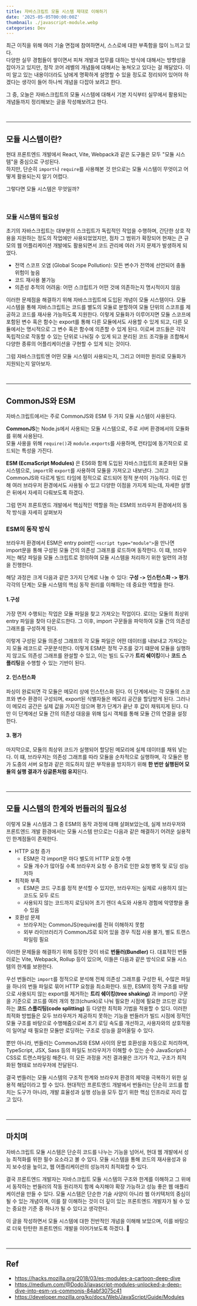 ```yaml
---
title: 자바스크립트 모듈 시스템 제대로 이해하기
date: '2025-05-05T00:00:00Z'
thumbnail: ./javascript-module.webp
categories: Dev
---
```


최근 이직을 위해 여러 기술 면접에 참여하면서, 스스로에 대한 부족함을 많이 느끼고 있다.
<br />
다양한 실무 경험들이 쌓이면서 피쳐 개발과 업무를 대하는 방식에 대해서는 방향성을 잡아가고 있지만, 정작 코어 레벨의 개념들에 대해서는 놓쳐오고 있다는 걸 깨달았다. 이미 알고 있는 내용이더라도 남에게 명확하게 설명할 수 있을 정도로 정리되어 있어야 하겠다는 생각이 들어 하나씩 개념을 다잡아 보려고 한다.

그 중, 오늘은 자바스크립트의 모듈 시스템에 대해서 기본 지식부터 실무에서 활용되는 개념들까지 정리해보는 글을 작성해보려고 한다.

<br />
<hr />

## 모듈 시스템이란?

현대 프론트엔드 개발에서 React, Vite, Webpack과 같은 도구들은 모두 "모듈 시스템"을 중심으로 구성된다.
<br />
하지만, 단순히 `import`나 `require`를 사용해본 것 만으로는 모듈 시스템이 무엇이고 어떻게 활용되는지 알기 어렵다.

그렇다면 모듈 시스템은 무엇일까?

<br />

### 모듈 시스템의 필요성

초기의 자바스크립트는 대부분의 스크립트가 독립적인 작업을 수행하며, 간단한 상호 작용을 지원하는 정도의 작업에만 사용되었었지만, 점차 그 범위가 확장되어 현재는 큰 규모의 웹 어플리케이션 개발에도 활용되면서 코드 관리에 여러 가지 문제가 발생하게 되었다.

- 전역 스코프 오염 (Global Scope Pollution): 모든 변수가 전역에 선언되어 충돌 위험이 높음
- 코드 재사용 불가능
- 의존성 추적의 어려움: 어떤 스크립트가 어떤 것에 의존하는지 명시적이지 않음

이러한 문제점을 해결하기 위해 자바스크립트에 도입된 개념이 모듈 시스템이다.
모듈 시스템을 통해 자바스크립트는 코드를 별도의 모듈로 분할하여 모듈 단위의 스코프를 제공하고 코드를 재사용 가능하도록 지원한다.
이렇게 모듈화가 이루어지면 모듈 스코프에 포함된 변수 혹은 함수는 export를 통해 다른 모듈에서도 사용할 수 있게 되고, 다른 모듈에서는 명시적으로 그 변수 혹은 함수에 의존할 수 있게 된다. 이로써 코드들은 각각 독립적으로 작동할 수 있는 단위로 나눠질 수 있게 되고 분리된 코드 조각들을 조합해서 다양한 종류의 어플리케이션을 구현할 수 있게 되는 것이다.

그럼 자바스크립트엔 어떤 모듈 시스템이 사용되는지, 그리고 어떠한 원리로 모듈화가 지원되는지 알아보자.

<br />
<hr />

## CommonJS와 ESM

자바스크립트에서는 주로 CommonJS와 ESM 두 가지 모듈 시스템이 사용된다.

**CommonJS**는 Node.js에서 사용되는 모듈 시스템으로, 주로 서버 환경에서의 모듈화를 위해 사용된다.
<br />
모듈 사용을 위해 `require()`과 `module.exports`를 사용하며, 런타임에 동기적으로 로드되는 특성을 가진다.

**ESM (EcmaScript Modules)** 은 ES6와 함께 도입된 자바스크립트의 표준화된 모듈 시스템으로, `import`와 `export`를 사용하여 모듈을 가져오고 내보낸다.
그리고 CommonJS와 다르게 빌드 타임에 정적으로 로드되어 정적 분석이 가능하다.
이로 인해 여러 브라우저 환경에서도 사용될 수 있고 다양한 이점을 가지게 되는데, 자세한 설명은 뒤에서 자세히 다뤄보도록 하겠다.

그럼 먼저 프론트엔드 개발에서 핵심적인 역할을 하는 ESM의 브라우저 환경에서의 동작 방식을 자세히 살펴보자

### ESM의 동작 방식

브라우저 환경에서 ESM은 entry point인 `<script type="module">`을 만나면 import문을 통해 구성된 모듈 간의 의존성 그래프를 로드하며 동작한다. 이 떄, 브라우저는 해당 파일을 모듈 스크립트로 정의하여 모듈 시스템을 처리하기 위한 일련의 과정을 진행한다.

해당 과정은 크게 다음과 같은 3가지 단계로 나눌 수 있다: **구성 -> 인스턴스화 -> 평가**. 각각의 단계는 모듈 시스템의 핵심 동작 원리를 이해하는 데 중요한 역할을 한다.

#### 1.구성

가장 먼저 수행되는 작업은 모듈 파일을 찾고 가져오는 작업이다. 로더는 모듈의 최상위 entry 파일을 찾아 다운로드한다. 그 이후, import 구문들을 파악하여 모듈 간의 의존성 그래프를 구성하게 된다.

이렇게 구성된 모듈 의존성 그래프의 각 모듈 파일은 어떤 데이터를 내보내고 가져오는 지 모듈 레코드로 구문분석한다. 이렇게 ESM은 정적 구조를 갖기 떄문에 모듈을 실행하지 않고도 의존성 그래프를 완설할 수 있고, 이는 빌드 도구가 **트리 쉐이킹**이나 **코드 스플리팅**을 수행할 수 있는 기반이 된다.

#### 2. 인스턴스화

파싱이 완료되면 각 모듈은 메모리 상에 인스턴스화 된다. 이 단계에서는 각 모듈의 스코프와 변수 환경이 구성되며, export된 식별자들은 메모리 공간을 할당받게 된다. 그러나 이 메모리 공간은 실제 값을 가지진 않으며 평가 단계가 끝난 후 값이 채워지게 된다. 다만 이 단계에선 모듈 간의 의존성 대응을 위해 임시 객체를 통해 모듈 간의 연결을 설정한다.

#### 3. 평가

마지막으로, 모듈의 최상위 코드가 실행되어 할당된 메모리에 실제 데이터를 채워 넣는다. 이 떄, 브라우저는 의존성 그래프를 따라 모듈을 순차적으로 실행하며, 각 모듈은 평가 도중의 서버 요청과 같은 의도하지 않은 부작용을 방지하기 위해 **한 번만 실행된어 모듈의 실행 결과가 싱글톤처럼 유지**된다.

<br />
<hr />

## 모듈 시스템의 한계와 번들러의 필요성

이렇게 모듈 시스템과 그 중 ESM의 동작 과정에 대해 살펴보았는데, 실제 브라우저와 프론트엔드 개발 환경에서는 모듈 시스템 만으로는 다음과 같은 해결하기 어려운 실용적인 한계점들이 존재한다.

- HTTP 요청 증가
  - ESM은 각 import문 마다 별도의 HTTP 요청 수행
  - 모듈 개수가 많아질 수록 브라우저 요청 수 증가로 인한 요청 병목 및 로딩 성능 저하
- 최적화 부족
  - ESM은 코드 구조를 정적 분석할 수 있지만, 브라우저는 실제로 사용하지 않는 코드도 모두 로드
  - 사용되지 않는 코드까지 로딩되어 초기 렌더 속도와 사용자 경험에 악영향을 줄 수 있음
- 호환성 문제
  - 브라우저는 CommonJS(require)를 전혀 이해하지 못함
  - 외부 라이브러리가 CommonJS로 되어 있을 경우 직접 사용 불가, 별도 트랜스파일링 필요

이러한 문제들을 해결하기 위해 등장한 것이 바로 **번들러(Bundler)** 다. 대표적인 번들러로는 Vite, Webpack, Rollup 등이 있으며, 이들은 다음과 같은 방식으로 모듈 시스템의 한계를 보완한다.

우선 번들러는 `import`를 정적으로 분석해 전체 의존성 그래프를 구성한 뒤, 수많은 파일을 하나의 번들 파일로 묶어 HTTP 요청을 최소화한다. 또한, ESM의 정적 구조를 바탕으로 사용되지 않는 export를 제거하는 **트리 쉐이킹(tree shaking)** 과 import() 구문을 기준으로 코드를 여러 개의 청크(chunk)로 나눠 필요한 시점에 필요한 코드만 로딩하는 **코드 스플리팅(code splitting)** 등 다양한 최적화 기법을 적용할 수 있다. 이러한 최적화 방법들은 모두 브라우저가 제공하지 못하는 기능을 번들러가 빌드 시점에 정적인 모듈 구조를 바탕으로 수행해줌으로써 초기 로딩 속도를 개선하고, 사용자와의 상호작용이 일어날 때 필요한 모듈만 로딩하는 구조로 성능을 끌어올릴 수 있다.

뿐만 아니라, 번들러는 CommonJS와 ESM 사이의 문법 호환성을 자동으로 처리하며, TypeScript, JSX, Sass 등의 파일도 브라우저가 이해할 수 있는 순수 JavaScript나 CSS로 트랜스파일링 해준다. 이 모든 과정을 거친 결과물은 크기가 작고, 구조가 최적화된 형태로 브라우저에 전달된다.

결국 번들러는 모듈 시스템의 구조적 한계와 브라우저 환경의 제약을 극복하기 위한 실용적 해답이라고 할 수 있다. 현대적인 프론트엔드 개발에서 번들러는 단순히 코드를 합치는 도구가 아니라, 개발 효율성과 실행 성능을 모두 잡기 위한 핵심 인프라로 자리 잡고 있다.

<br />
<hr />

## 마치며

자바스크립트 모듈 시스템은 단순히 코드를 나누는 기능을 넘어서, 현대 웹 개발에서 성능 최적화를 위한 필수 요소라고 볼 수 있다. 모듈 시스템을 통해 코드의 재사용성과 유지 보수성을 높이고, 웹 어플리케이션의 성능까지 최적화할 수 있다.

결국 프론트엔드 개발자는 자바스크립트 모듈 시스템의 구조와 한계를 이해하고 그 위에서 동작하는 번들러의 작동 원리까지 함께 숙지해야 확장 가능하고 성능 좋은 웹 애플리케이션을 만들 수 있다. 모듈 시스템은 단순한 기술 사양이 아니라 웹 아키텍처의 중심이 될 수 있는 개념이며, 이를 잘 이해하는 것이 더 깊이 있는 프론트엔드 개발자가 될 수 있는 중요한 기준 중 하나가 될 수 있다고 생각한다.

이 글을 작성하면서 모듈 시스템에 대한 전반적인 개념을 이해해 보았으며, 이를 바탕으로 더욱 탄탄한 프론트엔드 개발을 이어가보도록 하겠다. 💪

<br />
<hr />

## Ref

- https://hacks.mozilla.org/2018/03/es-modules-a-cartoon-deep-dive
- https://medium.com/@Dodo3/javascript-modules-unlocked-a-deep-dive-into-esm-vs-commonjs-84abf3075c41
- https://developer.mozilla.org/ko/docs/Web/JavaScript/Guide/Modules

<br />
